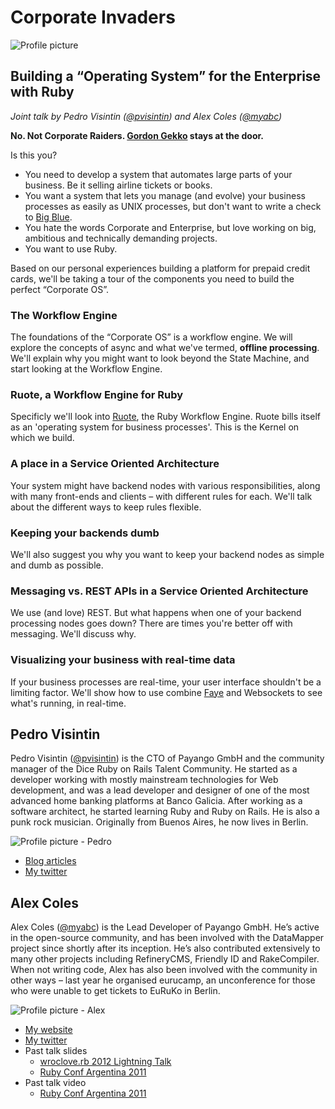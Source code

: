 # Corporate Invaders

![Profile picture](https://github.com/myabc/call-for-proposals/raw/myabc-corporate_invaders/myabc-corporate_invaders/logo.png)

## Building a “Operating System” for the Enterprise with Ruby

_Joint talk by Pedro Visintin ([@pvisintin]) and Alex Coles ([@myabc])_


**No. Not Corporate Raiders. [Gordon Gekko](http://en.wikipedia.org/wiki/Gordon_Gekko) stays at the door.**

Is this you?

- You need to develop a system that automates large parts of your business. Be it selling airline tickets or books.
- You want a system that lets you manage (and evolve) your business processes as easily as UNIX processes, but don't want to write a check to [Big Blue](http://en.wikipedia.org/wiki/IBM).
- You hate the words Corporate and Enterprise, but love working on big, ambitious and technically demanding projects.
- You want to use Ruby.


Based on our personal experiences building a platform for prepaid credit cards, we'll be taking a tour of the components you need to build the perfect “Corporate OS”.

### The Workflow Engine

The foundations of the “Corporate OS” is a workflow engine. We will explore the concepts of async and what we've termed, **offline processing**. We'll explain why you might want to look beyond the State Machine, and start looking at the Workflow Engine.

### Ruote, a Workflow Engine for Ruby

Specificly we'll look into [Ruote], the Ruby Workflow Engine. Ruote bills itself as an 'operating system for business processes'. This is the Kernel on which we build.

### A place in a Service Oriented Architecture

Your system might have backend nodes with various responsibilities, along with many front-ends and clients – with different rules for each. We'll talk about the different ways to keep rules flexible.

### Keeping your backends dumb

We'll also suggest you why you want to keep your backend nodes as simple and dumb as possible.

### Messaging vs. REST APIs in a Service Oriented Architecture

We use (and love) REST. But what happens when one of your backend processing nodes goes down? There are times you're better off with messaging. We'll discuss why.

### Visualizing your business with real-time data

If your business processes are real-time, your user interface shouldn't be a limiting factor. We'll show how to use combine [Faye] and Websockets to see what's running, in real-time.


## Pedro Visintin

Pedro Visintin ([@pvisintin]) is the CTO of Payango GmbH and the community manager of the Dice Ruby on Rails Talent Community. He started as a developer working with mostly mainstream technologies for Web development, and was a lead developer and designer of one of the most advanced home banking platforms at Banco Galicia. After working as a software architect, he started learning Ruby and Ruby on Rails. He is also a punk rock musician. Originally from Buenos Aires, he now lives in Berlin.

![Profile picture - Pedro](https://github.com/myabc/call-for-proposals/raw/myabc-corporate_invaders/myabc-corporate_invaders/profile_picture_pedro.jpg)

- [Blog articles](http://news.dice.com/author/peteronrails/)
- [My twitter](https://twitter.com/#!/pvisintin)

## Alex Coles

Alex Coles ([@myabc]) is the Lead Developer of Payango GmbH. He’s active in the open-source community, and has been involved with the DataMapper project since shortly after its inception.
He’s also contributed extensively to many other projects including RefineryCMS, Friendly ID and RakeCompiler.
When not writing code, Alex has also been involved with the community in other ways – last year he organised eurucamp, an unconference for those who were unable to get tickets to EuRuKo in Berlin.

![Profile picture - Alex](https://github.com/myabc/call-for-proposals/raw/myabc-corporate_invaders/myabc-corporate_invaders/profile_picture_alex.jpg)

- [My website](http://alexbcoles.com/)
- [My twitter](https://twitter.com/#!/myabc)
- Past talk slides
  - [wroclove.rb 2012 Lightning Talk](http://wrocloverb.alexbcoles.com/)
  - [Ruby Conf Argentina 2011](http://rubyconfar2011.alexbcoles.com/)
- Past talk video
  - [Ruby Conf Argentina 2011](http://vimeo.com/38561145) 


[@pvisintin]:https://twitter.com/#!/pvisintin
[@myabc]:https://twitter.com/#!/myabc
[Ruote]:http://ruote.rubyforge.org/
[Faye]:http://faye.jcoglan.com/
